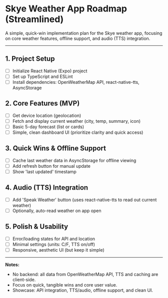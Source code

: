 # Skye Weather App Roadmap (Streamlined)

A simple, quick-win implementation plan for the Skye weather app, focusing on core weather features, offline support, and audio (TTS) integration.

---

## 1. Project Setup
- [ ] Initialize React Native (Expo) project
- [ ] Set up TypeScript and ESLint
- [ ] Install dependencies: OpenWeatherMap API, react-native-tts, AsyncStorage

## 2. Core Features (MVP)
- [ ] Get device location (geolocation)
- [ ] Fetch and display current weather (city, temp, summary, icon)
- [ ] Basic 5-day forecast (list or cards)
- [ ] Simple, clean dashboard UI (prioritize clarity and quick access)

## 3. Quick Wins & Offline Support
- [ ] Cache last weather data in AsyncStorage for offline viewing
- [ ] Add refresh button for manual update
- [ ] Show 'last updated' timestamp

## 4. Audio (TTS) Integration
- [ ] Add 'Speak Weather' button (uses react-native-tts to read out current weather)
- [ ] Optionally, auto-read weather on app open

## 5. Polish & Usability
- [ ] Error/loading states for API and location
- [ ] Minimal settings (units: C/F, TTS on/off)
- [ ] Responsive, aesthetic UI (but keep it simple)

---

**Notes:**
- No backend: all data from OpenWeatherMap API, TTS and caching are client-side.
- Focus on quick, tangible wins and core user value.
- Showcase: API integration, TTS/audio, offline support, and clean UI. 